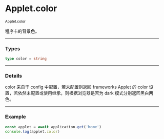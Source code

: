 # Applet.color

<small>Applet.color</small>

程序卡的背景色。

---

<h3>Types</h3>

```ts
type color = string
```

---

<h3>Details</h3>

color 来自于 config 中配置，若未配置则返回 frameworks Applet 的 color 设置，若依然未配置或使用继承，则根据浏览器是否为 dark 模式分别返回黑白两色。

---

<h3>Example</h3>

```ts
const applet = await application.get('home')
console.log(applet.color)
```
